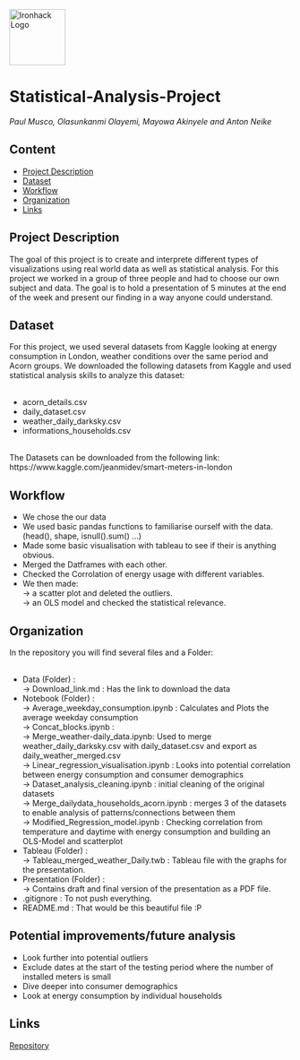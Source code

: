 <img src="https://bit.ly/2VnXWr2" alt="Ironhack Logo" width="100"/>

# Statistical-Analysis-Project
*Paul Musco, Olasunkanmi Olayemi, Mayowa Akinyele and Anton Neike*

## Content
- [Project Description](#project-description)
- [Dataset](#dataset)
- [Workflow](#workflow)
- [Organization](#organization)
- [Links](#links)

## Project Description

The goal of this project is to create and interprete different types of visualizations using real world data as well as statistical analysis. For this project we worked in a group of three people and had to choose our own subject and data. The goal is to hold a presentation of 5 minutes at the end of the week and present our finding in a way anyone could understand.

## Dataset

For this project, we used several datasets from Kaggle looking at energy consumption in London, weather conditions over the same period and Acorn groups. We downloaded the following datasets from Kaggle and used statistical analysis skills to analyze this dataset:<br>
<br>
- acorn_details.csv<br>
- daily_dataset.csv<br>
- weather_daily_darksky.csv<br>
- informations_households.csv<br>
<br>
The Datasets can be downloaded from the following link: https://www.kaggle.com/jeanmidev/smart-meters-in-london

## Workflow

- We chose the our data<br>
- We used basic pandas functions to familiarise ourself with the data. (head(), shape, isnull().sum() ...)<br>
- Made some basic visualisation with tableau to see if their is anything obvious.<br>
- Merged the Datframes with each other.<br>
- Checked the Corrolation of energy usage with different variables.<br>
- We then made:<br> 
-> a scatter plot and deleted the outliers.<br>
-> an OLS model and checked the statistical relevance.<br>

## Organization

In the repository you will find several files and a Folder:<br>
<br>
- Data (Folder) :<br>
-> Download_link.md : Has the link to download the data<br>
- Notebook (Folder) :<br>
-> Average_weekday_consumption.ipynb : Calculates and Plots the average weekday consumption<br>
-> Concat_blocks.ipynb : <br>
-> Merge_weather-daily_data.ipynb: Used to merge weather_daily_darksky.csv with daily_dataset.csv and export as daily_weather_merged.csv<br>
-> Linear_regression_visualisation.ipynb : Looks into potential correlation between energy consumption and consumer demographics<br>
-> Dataset_analysis_cleaning.ipynb : initial cleaning of the original datasets<br>
-> Merge_dailydata_households_acorn.ipynb : merges 3 of the datasets to enable analysis of patterns/connections between them<br>
-> Modified_Regression_model.ipynb : Checking correlation from temperature and daytime with energy consumption and building an OLS-Model and scatterplot<br>
- Tableau (Folder) :<br>
-> Tableau_merged_weather_Daily.twb : Tableau file with the graphs for the presentation.
- Presentation (Folder) :<br>
-> Contains draft and final version of the presentation as a PDF file.<br>
- .gitignore : To not push everything.<br>
- README.md : That would be this beautiful file :P<br>

## Potential improvements/future analysis

- Look further into potential outliers
- Exclude dates at the start of the testing period where the number of installed meters is small
- Dive deeper into consumer demographics
- Look at energy consumption by individual households
    
## Links
[Repository](https://github.com/fctonio/Smart-meters-analysis)
